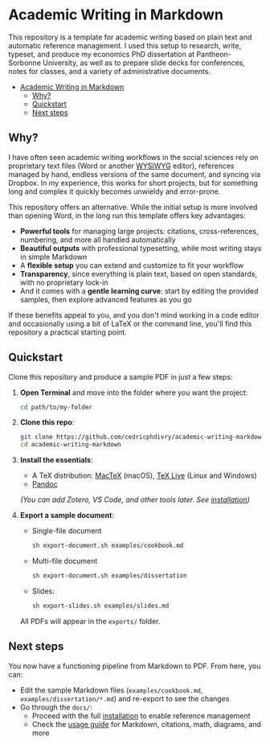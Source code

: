 # Academic Writing in Markdown

This repository is a template for academic writing based on plain text and automatic reference management. I used this setup to research, write, typeset, and produce my economics PhD dissertation at Pantheon-Sorbonne University, as well as to prepare slide decks for conferences, notes for classes, and a variety of administrative documents.

- [Academic Writing in Markdown](#academic-writing-in-markdown)
  - [Why?](#why)
  - [Quickstart](#quickstart)
  - [Next steps](#next-steps)

## Why?

I have often seen academic writing workflows in the social sciences rely on proprietary text files (Word or another [WYSIWYG](https://en.wikipedia.org/wiki/WYSIWYG) editor), references managed by hand, endless versions of the same document, and syncing via Dropbox. In my experience, this works for short projects, but for something long and complex it quickly becomes unwieldy and error-prone.

This repository offers an alternative. While the initial setup is more involved than opening Word, in the long run this template offers key advantages:

- **Powerful tools** for managing large projects: citations, cross-references, numbering, and more all handled automatically
- **Beautiful outputs** with professional typesetting, while most writing stays in simple Markdown
- A **flexible setup** you can extend and customize to fit your workflow
- **Transparency**, since everything is plain text, based on open standards, with no proprietary lock-in
- And it comes with a **gentle learning curve**: start by editing the provided samples, then explore advanced features as you go

If these benefits appeal to you, and you don't mind working in a code editor and occasionally using a bit of LaTeX or the command line, you'll find this repository a practical starting point.

## Quickstart

Clone this repository and produce a sample PDF in just a few steps:

1. **Open Terminal** and move into the folder where you want the project:

    ```bash
    cd path/to/my-folder
    ```

2. **Clone this repo**:

    ```bash
    git clone https://github.com/cedricphdivry/academic-writing-markdown
    cd academic-writing-markdown
    ```

3. **Install the essentials**:

    - A TeX distribution: [MacTeX](https://tug.org/mactex/mactex-download.html) (macOS), [TeX Live](https://www.tug.org/texlive/) (Linux and Windows)
    - [Pandoc](https://pandoc.org/installing.html)

    *(You can add Zotero, VS Code, and other tools later. See [installation](./docs/installation.md))*

4. **Export a sample document**:

   - Single-file document
     ```bash
     sh export-document.sh examples/cookbook.md
     ```
   - Multi-file document
     ```bash
     sh export-document.sh examples/dissertation
     ```
   - Slides:
     ```bash
     sh export-slides.sh examples/slides.md
     ```

   All PDFs will appear in the `exports/` folder.

## Next steps

You now have a functioning pipeline from Markdown to PDF. From here, you can:

- Edit the sample Markdown files (`examples/cookbook.md`, `examples/dissertation/*.md`) and re-export to see the changes
- Go through the `docs/`:
  - Proceed with the full [installation](./docs/installation.md) to enable reference management
  - Check the [usage guide](./docs/usage-guide.md) for Markdown, citations, math, diagrams, and more